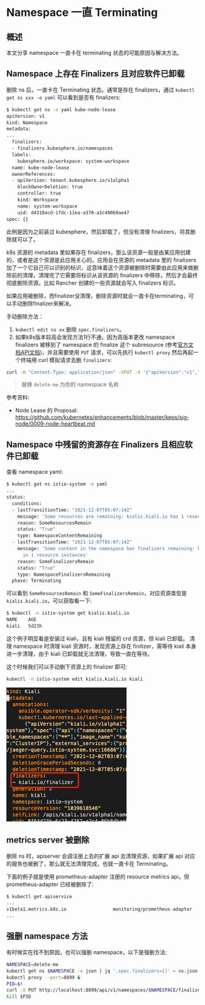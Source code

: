 # Namespace 一直 Terminating

## 概述

本文分享 namespace 一直卡在 terminating 状态的可能原因与解决方法。

## Namespace 上存在 Finalizers 且对应软件已卸载

删除 ns 后，一直卡在 Terminating 状态。通常是存在 finalizers，通过 `kubectl get ns xxx -o yaml` 可以看到是否有 finalizers:

``` bash
$ kubectl get ns -o yaml kube-node-lease
apiVersion: v1
kind: Namespace
metadata:
...
  finalizers:
  - finalizers.kubesphere.io/namespaces
  labels:
    kubesphere.io/workspace: system-workspace
  name: kube-node-lease
  ownerReferences:
  - apiVersion: tenant.kubesphere.io/v1alpha1
    blockOwnerDeletion: true
    controller: true
    kind: Workspace
    name: system-workspace
    uid: d4310acd-1fdc-11ea-a370-a2c490b9ae47
spec: {}
```

此例是因为之前装过 kubesphere，然后卸载了，但没有清理 finalizers，将其删除就可以了。

k8s 资源的 metadata 里如果存在 finalizers，那么该资源一般是由某应用创建的，或者是这个资源是此应用关心的。应用会在资源的 metadata 里的 finalizers 加了一个它自己可以识别的标识，这意味着这个资源被删除时需要由此应用来做删除前的清理，清理完了它需要将标识从该资源的 finalizers 中移除，然后才会最终彻底删除资源。比如 Rancher 创建的一些资源就会写入 finalizers 标识。

如果应用被删除，而finalizer没清理，删除资源时就会一直卡在terminating，可以手动删除finalizer来解决。

手动删除方法：
1. `kubectl edit ns xx` 删除 `spec.finalizers`。
2. 如果k8s版本较高会发现方法1行不通，因为高版本更改 namespace finalizers 被移到了 namespace 的 finalize 这个 subresource (参考[官方文档API文档](https://github.com/kubernetes/community/blob/master/contributors/design-proposals/architecture/namespaces.md#rest-api))，并且需要使用 `PUT` 请求，可以先执行 `kubectl proxy` 然后再起一个终端用 curl 模拟请求去删 `finalizers`:
``` bash
curl -H "Content-Type: application/json" -XPUT -d '{"apiVersion":"v1","kind":"Namespace","metadata":{"name":"delete-me"},"spec":{"finalizers":[]}}' http://localhost:8001/api/v1/namespaces/delete-me/finalize
```
> 替换 `delete-me` 为你的 namespace 名称

参考资料:

* Node Lease 的 Proposal: https://github.com/kubernetes/enhancements/blob/master/keps/sig-node/0009-node-heartbeat.md

## Namespace 中残留的资源存在 Finalizers 且相应软件已卸载

查看 namespace yaml:

```bash
$ kubectl get ns istio-system -o yaml
...
status:
  conditions:
  - lastTransitionTime: "2021-12-07T05:07:14Z"
    message: 'Some resources are remaining: kialis.kiali.io has 1 resource instances'
    reason: SomeResourcesRemain
    status: "True"
    type: NamespaceContentRemaining
  - lastTransitionTime: "2021-12-07T05:07:14Z"
    message: 'Some content in the namespace has finalizers remaining: kiali.io/finalizer
      in 1 resource instances'
    reason: SomeFinalizersRemain
    status: "True"
    type: NamespaceFinalizersRemaining
  phase: Terminating
```

可以看到 `SomeResourcesRemain` 和 `SomeFinalizersRemain`，对应资源类型是 `kialis.kiali.io`，可以获取看一下:

```bash
$ kubectl -n istio-system get kialis.kiali.io
NAME    AGE
kiali   5d23h
```

这个例子明显看是安装过 kiali，且有 kiali 残留的 crd 资源，但 kiali 已卸载。
清理 namespace 时清理 kiali 资源时，发现资源上存在 finilizer，需等待 kiali 本身进一步清理，由于 kiali 已卸载就无法清理，导致一直在等待。

这个时候我们可以手动删下资源上的 finalizer 即可:

```bash
kubectl -n istio-system edit kialis.kiali.io kiali
```

![](metadata-finalizer.png)

## metrics server 被删除

删除 ns 时，apiserver 会调注册上去的扩展 api 去清理资源，如果扩展 api 对应的服务也被删了，那么就无法清理完成，也就一直卡在 Terminating。

下面的例子就是使用 prometheus-adapter 注册的 resource metrics api，但 prometheus-adapter 已经被删除了:

``` bash
$ kubectl get apiservice
...
v1beta1.metrics.k8s.io                 monitoring/prometheus-adapter     False (ServiceNotFound)   75d
...
```


## 强删 namespace 方法

有时候实在找不到原因，也可以强删 namespace，以下是强删方法:

```bash
NAMESPACE=delete-me
kubectl get ns $NAMESPACE -o json | jq '.spec.finalizers=[]' > ns.json
kubectl proxy --port=8899 &
PID=$!
curl -X PUT http://localhost:8899/api/v1/namespaces/$NAMESPACE/finalize -H "Content-Type: application/json" --data-binary @ns.json
kill $PID
```